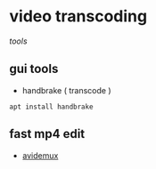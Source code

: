 # video transcoding

*tools*

## gui tools

- handbrake ( transcode )

```
apt install handbrake
```

## fast mp4 edit

- [avidemux](http://avidemux.sourceforge.net/download.html)
